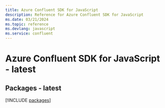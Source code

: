 ```yaml
---
title: Azure Confluent SDK for JavaScript
description: Reference for Azure Confluent SDK for JavaScript
ms.date: 03/21/2024
ms.topic: reference
ms.devlang: javascript
ms.service: confluent
---
```

# Azure Confluent SDK for JavaScript - latest
## Packages - latest
[!INCLUDE [packages](confluent-index.md)]